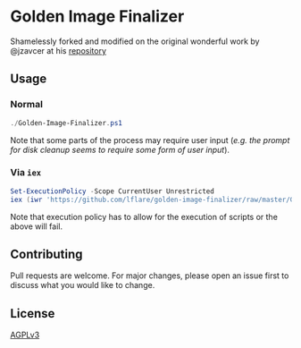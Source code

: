 # Golden Image Finalizer

Shamelessly forked and modified on the original wonderful work by @jzavcer at his [repository](https://github.com/jzavcer/VDI-Windows-Finalizer)

## Usage

### Normal

```powershell
./Golden-Image-Finalizer.ps1
```

Note that some parts of the process may require user input (_e.g. the prompt for disk cleanup seems to require some form of user input_).

### Via `iex`

```powershell
Set-ExecutionPolicy -Scope CurrentUser Unrestricted
iex (iwr 'https://github.com/lflare/golden-image-finalizer/raw/master/Golden-Image-Finalizer.ps1')
```

Note that execution policy has to allow for the execution of scripts or the above will fail.

## Contributing

Pull requests are welcome. For major changes, please open an issue first to discuss what you would like to change.

## License

[AGPLv3](./LICENSE)
